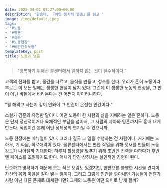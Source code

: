```yaml
---
date: 2025-04-01 07:27:00+00:00
description: '한승태, 『어떤 동사의 멸종』을 읽고 '
image: /img/default.jpeg
tags:
- '#노동'
- '#영혼'
- '#김훈'
- '#노동현장'
- '#비인간적노동'
templateKey: post
title: 노동과 영혼
---
```


> “행복하기 위해선 콜센터에서 일하지 않는 것이 필수적이다.”

고객의 전화를 받고, 물건을 나르고, 음식을 만들고, 청소를 한다. 우리가 흔히 노동이라 부르는 이 모든 일에는 생생한 현실이 담겨 있다. 그런데 이 생생한 노동의 현장을, 그 안이 아닌 바깥에서 바라본다는 건 어쩐지 아이러니하다.

"뭘 해먹고 사는지 감이 안와야 그 인간이 온전한 인간이다." 

소설가 김훈의 유명한 말이다. 어떤 노동이 한 사람의 삶을 지배하는 일은 흔하다. 노동은 단지 정신적이거나 육체적인 부담을 넘어서, 그 사람의 자아와 영혼까지도 흉내 내게 만든다. 직업이란 본래 어떤 정체성의 연기일 수 있으니까.

노동 현장에는 메뉴얼이 있다. 그러나 결국 그 일을 수행하는 건 사람이다. 거기에는 노하우, 기 싸움, 희로애락이 있다. 물류센터에서는 편한 작업을 위해 텃새를 만들며 노동 강도가 나아질까 기대한다. 하루치 할당량을 맞추기 위해 초반엔 전력을 다하다가 후반엔 페이스를 조절하기도 한다. 액채가 담긴 상하차는 살인적인 경험이 된다.

단순하고 명확하기 때문에 오는 작은 보람도 있겠지만, 한편으론 불행한 시간을 견디며 자신의 몸과 마음을 갈아 넣는 일이다. 그리고 그렇게 인간을 깎아내던 기능들이 언젠가 사람 아닌 다른 존재로 대체된다면? 그때의 노동은 어떤 의미로 남게 될까?